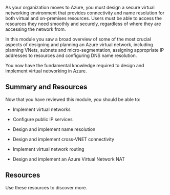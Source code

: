 
As your organization moves to Azure, you must design a secure virtual networking environment that provides connectivity and name resolution for both virtual and on-premises resources. Users must be able to access the resources they need smoothly and securely, regardless of where they are accessing the network from.

In this module you saw a broad overview of some of the most crucial aspects of designing and planning an Azure virtual network, including planning VNets, subnets and micro-segmentation, assigning appropriate IP addresses to resources and configuring DNS name resolution.

You now have the fundamental knowledge required to design and implement virtual networking in Azure.

## Summary and Resources


Now that you have reviewed this module, you should be able to:

- Implement virtual networks

- Configure public IP services

- Design and implement name resolution 

- Design and implement cross-VNET connectivity

- Implement virtual network routing

- Design and implement an Azure Virtual Network NAT

## Resources

Use these resources to discover more.